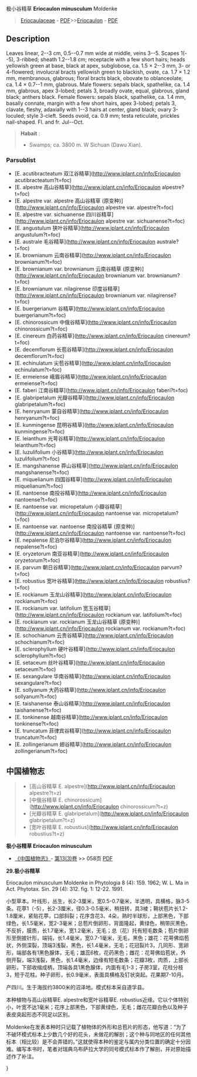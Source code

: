极小谷精草 **Eriocaulon minusculum** Moldenke

> [Eriocaulaceae](http://www.iplant.cn/info/Eriocaulaceae?t=foc) - [PDF](http://www.iplant.cn/foc/pdf/Eriocaulaceae.pdf)>>[Eriocaulon](http://www.iplant.cn/info/Eriocaulon?t=foc) - [PDF](http://www.iplant.cn/foc/pdf/Eriocaulon.pdf)

## Description

Leaves linear, 2--3 cm, 0.5--0.7 mm wide at middle, veins 3--5. Scapes 1(--5), 3-ribbed; sheath 1.2--1.8 cm; receptacle with a few short hairs; heads yellowish green at base, black at apex, subglobose, ca. 1.5 × 2--3 mm, 3- or 4-flowered; involucral bracts yellowish green to blackish, ovate, ca. 1.7 × 1.2 mm, membranous, glabrous; floral bracts black, obovate to oblanceolate, ca. 1.4 × 0.7--1 mm, glabrous. Male flowers: sepals black, spathelike, ca. 1.4 mm, glabrous, apex 3-lobed; petals 3, broadly ovate, equal, glabrous, gland black; anthers black. Female flowers: sepals black, spathelike, ca. 1.4 mm, basally connate, margin with a few short hairs, apex 3-lobed; petals 3, clavate, fleshy, adaxially with 1--3 hairs at center, gland black; ovary 3-loculed; style 3-cleft. Seeds ovoid, ca. 0.9 mm; testa reticulate, prickles nail-shaped. Fl. and fr. Jul--Oct.


> **Habait** : 
>* Swamps; ca. 3800 m. W Sichuan (Dawu Xian).



### Parsublist

* [E.  acutibracteatum  双江谷精草](http://www.iplant.cn/info/Eriocaulon acutibracteatum?t=foc)
* [E.  alpestre  高山谷精草](http://www.iplant.cn/info/Eriocaulon alpestre?t=foc)
* [E.  alpestre var. alpestre  高山谷精草 (原变种)](http://www.iplant.cn/info/Eriocaulon alpestre var. alpestre?t=foc)
* [E.  alpestre var. sichuanense  四川谷精草](http://www.iplant.cn/info/Eriocaulon alpestre var. sichuanense?t=foc)
* [E.  angustulum  狭叶谷精草](http://www.iplant.cn/info/Eriocaulon angustulum?t=foc)
* [E.  australe  毛谷精草](http://www.iplant.cn/info/Eriocaulon australe?t=foc)
* [E.  brownianum  云南谷精草](http://www.iplant.cn/info/Eriocaulon brownianum?t=foc)
* [E.  brownianum var. brownianum  云南谷精草 (原变种)](http://www.iplant.cn/info/Eriocaulon brownianum var. brownianum?t=foc)
* [E.  brownianum var. nilagirense  印度谷精草](http://www.iplant.cn/info/Eriocaulon brownianum var. nilagirense?t=foc)
* [E.  buergerianum  谷精草](http://www.iplant.cn/info/Eriocaulon buergerianum?t=foc)
* [E.  chinorossicum  中俄谷精草](http://www.iplant.cn/info/Eriocaulon chinorossicum?t=foc)
* [E.  cinereum  白药谷精草](http://www.iplant.cn/info/Eriocaulon cinereum?t=foc)
* [E.  decemflorum  长苞谷精草](http://www.iplant.cn/info/Eriocaulon decemflorum?t=foc)
* [E.  echinulatum  尖苞谷精草](http://www.iplant.cn/info/Eriocaulon echinulatum?t=foc)
* [E.  ermeiense  峨眉谷精草](http://www.iplant.cn/info/Eriocaulon ermeiense?t=foc)
* [E.  faberi  江南谷精草](http://www.iplant.cn/info/Eriocaulon faberi?t=foc)
* [E.  glabripetalum  光瓣谷精草](http://www.iplant.cn/info/Eriocaulon glabripetalum?t=foc)
* [E.  henryanum  蒙自谷精草](http://www.iplant.cn/info/Eriocaulon henryanum?t=foc)
* [E.  kunmingense  昆明谷精草](http://www.iplant.cn/info/Eriocaulon kunmingense?t=foc)
* [E.  leianthum  光萼谷精草](http://www.iplant.cn/info/Eriocaulon leianthum?t=foc)
* [E.  luzulifolium  小谷精草](http://www.iplant.cn/info/Eriocaulon luzulifolium?t=foc)
* [E.  mangshanense  莽山谷精草](http://www.iplant.cn/info/Eriocaulon mangshanense?t=foc)
* [E.  miquelianum  四国谷精草](http://www.iplant.cn/info/Eriocaulon miquelianum?t=foc)
* [E.  nantoense  南投谷精草](http://www.iplant.cn/info/Eriocaulon nantoense?t=foc)
* [E.  nantoense var. micropetalum  小瓣谷精草](http://www.iplant.cn/info/Eriocaulon nantoense var. micropetalum?t=foc)
* [E.  nantoense var. nantoense  南投谷精草 (原变种)](http://www.iplant.cn/info/Eriocaulon nantoense var. nantoense?t=foc)
* [E.  nepalense  尼泊尔谷精草](http://www.iplant.cn/info/Eriocaulon nepalense?t=foc)
* [E.  oryzetorum  南亚谷精草](http://www.iplant.cn/info/Eriocaulon oryzetorum?t=foc)
* [E.  parvum  朝日谷精草](http://www.iplant.cn/info/Eriocaulon parvum?t=foc)
* [E.  robustius  宽叶谷精草](http://www.iplant.cn/info/Eriocaulon robustius?t=foc)
* [E.  rockianum  玉龙山谷精草](http://www.iplant.cn/info/Eriocaulon rockianum?t=foc)
* [E.  rockianum var. latifolium  宽玉谷精草](http://www.iplant.cn/info/Eriocaulon rockianum var. latifolium?t=foc)
* [E.  rockianum var. rockianum  玉龙山谷精草 (原变种)](http://www.iplant.cn/info/Eriocaulon rockianum var. rockianum?t=foc)
* [E.  schochianum  云贵谷精草](http://www.iplant.cn/info/Eriocaulon schochianum?t=foc)
* [E.  sclerophyllum  硬叶谷精草](http://www.iplant.cn/info/Eriocaulon sclerophyllum?t=foc)
* [E.  setaceum  丝叶谷精草](http://www.iplant.cn/info/Eriocaulon setaceum?t=foc)
* [E.  sexangulare  华南谷精草](http://www.iplant.cn/info/Eriocaulon sexangulare?t=foc)
* [E.  sollyanum  大药谷精草](http://www.iplant.cn/info/Eriocaulon sollyanum?t=foc)
* [E.  taishanense  泰山谷精草](http://www.iplant.cn/info/Eriocaulon taishanense?t=foc)
* [E.  tonkinense  越南谷精草](http://www.iplant.cn/info/Eriocaulon tonkinense?t=foc)
* [E.  truncatum  菲律宾谷精草](http://www.iplant.cn/info/Eriocaulon truncatum?t=foc)
* [E.  zollingerianum  翅谷精草](http://www.iplant.cn/info/Eriocaulon zollingerianum?t=foc)


## 中国植物志

> * [高山谷精草  E.  alpestre](http://www.iplant.cn/info/Eriocaulon alpestre?t=z)
> * [中俄谷精草  E.  chinorossicum](http://www.iplant.cn/info/Eriocaulon chinorossicum?t=z)
> * [光瓣谷精草  E.  glabripetalum](http://www.iplant.cn/info/Eriocaulon glabripetalum?t=z)
> * [宽叶谷精草  E.  robustius](http://www.iplant.cn/info/Eriocaulon robustius?t=z)


**极小谷精草 Eriocaulon minusculum**

* [《中国植物志》](http://www.iplant.cn/frps)- [第13(3)卷](http://www.iplant.cn/frps/vol/13(3)) >> 058页 [PDF](http://www.iplant.cn/frps/pdf/13(3)/058.pdf)


**29.极小谷精草**

Eriocaulon minusculum Moldenke in Phytologia 8 (4): 159. 1962; W. L. Ma in Act. Phytotax. Sin. 29 (4): 312. fig. 1: 12-22. 1991.

小型草本。叶线形，丛生，长2-3厘米，宽0.5-0.7毫米，半透明，具横格，脉3-5条。花葶1（-5），长2-3厘米，径0.3-0.5毫米，稍扭转，具3棱；鞘状苞片长1.2-1.8厘米，紧贴花葶，口部斜裂；花序含花3、4朵，熟时半球形，上部黑色，下部绿色，长1.5毫米，宽2-3毫米；总苞片倒卵形，背面隆起，黄绿色，稍带灰黑色，不反折，膜质，长1.7毫米，宽1.2毫米，无毛；总（花）托有短毛数条；苞片倒卵形至倒披针形，端钝，长1.4毫米，宽0.7-1毫米，无毛，黑色；雄花：花萼佛焰苞状，外侧深裂，顶端3浅裂，黑色，长1.4毫米，无毛；花冠裂片3，几同形、宽卵形，端部各有1黑色腺体，无毛；雄蕊6枚，花药黑色；雌花：花萼佛焰苞状，外侧开裂，端3浅裂，黑色，长1.4毫米，边缘有短毛数条；花瓣3枚，肉质，上部长卵形，下部收缩成柄，顶端各具1黑色腺体，内面有毛1-3；子房3室，花柱分枝3，短于花柱。种子卵形，长0.9毫米，表面具横格及钉状突起。花果期7-10月。

产四川。生于海拔约3800米的沼泽地。模式标本采自道孚县。

本种植物与高山谷精草E. alpestre和宽叶谷精草E. robustius近缘。它以个体特别小，叶宽不达1毫米；花序上部黑色，下部黄绿色，无毛；雌花花瓣白色以及种子表皮突起形态不同足以区别。

Moldenke在发表本种时只记载了植物体的外形和总苞片的形态，他写道：“为了不破环模式标本上少数几个好的花头，未做花的解剖；这个种与同地区的任何其他标本（相比较）是不会弄错的。”这就使得本种的鉴定与属内分类位置的确定十分因难。编写本书时，笔者对瑞典乌布萨拉大学的同号模式标本作了解剖，并对原始描述作了补注。



}